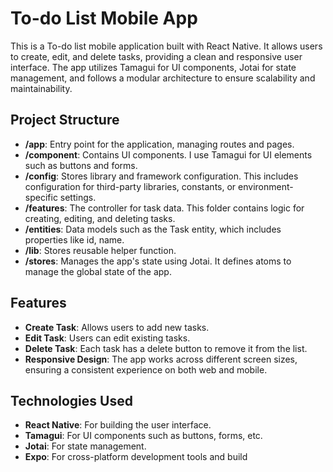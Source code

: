 # To-do List Mobile App

This is a To-do list mobile application built with React Native. It allows users to create, edit, and delete tasks, providing a clean and responsive user interface. The app utilizes Tamagui for UI components, Jotai for state management, and follows a modular architecture to ensure scalability and maintainability.

## Project Structure

- **/app**: Entry point for the application, managing routes and pages.
- **/component**: Contains UI components. I use Tamagui for UI elements such as buttons and forms.
- **/config**: Stores library and framework configuration. This includes configuration for third-party libraries, constants, or environment-specific settings.
- **/features**: The controller for task data. This folder contains logic for creating, editing, and deleting tasks.
- **/entities**: Data models such as the Task entity, which includes properties like id, name.
- **/lib**: Stores reusable helper function.
- **/stores**: Manages the app's state using Jotai. It defines atoms to manage the global state of the app.

## Features

- **Create Task**: Allows users to add new tasks.
- **Edit Task**: Users can edit existing tasks.
- **Delete Task**: Each task has a delete button to remove it from the list.
- **Responsive Design**: The app works across different screen sizes, ensuring a consistent experience on both web and mobile.

## Technologies Used

- **React Native**: For building the user interface.
- **Tamagui**: For UI components such as buttons, forms, etc.
- **Jotai**: For state management.
- **Expo**: For cross-platform development tools and build
